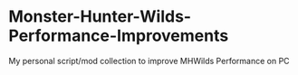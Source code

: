 # Monster-Hunter-Wilds-Performance-Improvements
My personal script/mod collection to improve MHWilds Performance on PC
